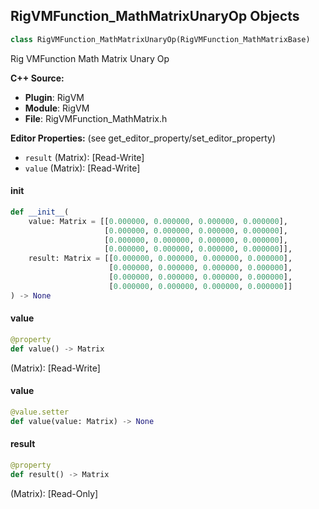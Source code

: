 ## RigVMFunction_MathMatrixUnaryOp Objects

```python
class RigVMFunction_MathMatrixUnaryOp(RigVMFunction_MathMatrixBase)
```

Rig VMFunction Math Matrix Unary Op

**C++ Source:**

- **Plugin**: RigVM
- **Module**: RigVM
- **File**: RigVMFunction_MathMatrix.h

**Editor Properties:** (see get_editor_property/set_editor_property)

- ``result`` (Matrix):  [Read-Write]
- ``value`` (Matrix):  [Read-Write]

<a id="unreal.RigVMFunction_MathMatrixUnaryOp.__init__"></a>

#### __init__

```python
def __init__(
    value: Matrix = [[0.000000, 0.000000, 0.000000, 0.000000],
                     [0.000000, 0.000000, 0.000000, 0.000000],
                     [0.000000, 0.000000, 0.000000, 0.000000],
                     [0.000000, 0.000000, 0.000000, 0.000000]],
    result: Matrix = [[0.000000, 0.000000, 0.000000, 0.000000],
                      [0.000000, 0.000000, 0.000000, 0.000000],
                      [0.000000, 0.000000, 0.000000, 0.000000],
                      [0.000000, 0.000000, 0.000000, 0.000000]]
) -> None
```

<a id="unreal.RigVMFunction_MathMatrixUnaryOp.value"></a>

#### value

```python
@property
def value() -> Matrix
```

(Matrix):  [Read-Write]

<a id="unreal.RigVMFunction_MathMatrixUnaryOp.value"></a>

#### value

```python
@value.setter
def value(value: Matrix) -> None
```

<a id="unreal.RigVMFunction_MathMatrixUnaryOp.result"></a>

#### result

```python
@property
def result() -> Matrix
```

(Matrix):  [Read-Only]

<a id="unreal.RigUnit_MathMatrixUnaryOp"></a>
